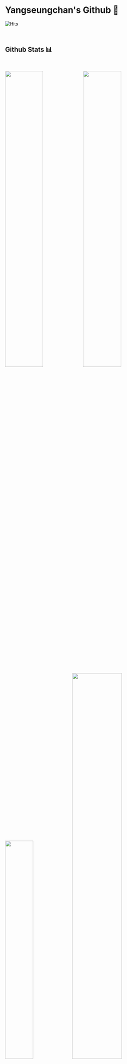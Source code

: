 # Yangseungchan's Github 🧪

[![Hits](https://hits.seeyoufarm.com/api/count/incr/badge.svg?url=https%3A%2F%2Fgithub.com%2FYangseungchan&count_bg=%23A29BFE&title_bg=%236C5CE7&icon=&icon_color=%23E7E7E7&title=HITS&edge_flat=false)](https://hits.seeyoufarm.com)

</br>

## Github Stats 📊
<br/>

<p align="left">
  <img width="49.5%" src="https://github-readme-stats.vercel.app/api?username=Yangseungchan&show_icons=true&theme=dracula&hide_border=true" />
  <img width="49.5%" src="https://github-readme-streak-stats.herokuapp.com/?user=Yangseungchan&theme=dracula&hide_border=true" />
</p>
<p align="left">
  <img width="42.5%" src="https://github-readme-stats.vercel.app/api/top-langs/?username=Yangseungchan&theme=dracula&layout=compact&hide_border=true" />
  <img width="56.5%" src="https://activity-graph.herokuapp.com/graph?username=Yangseungchan&custom_title=Yangseungchan's%20Contribution%20Graph&theme=dracula&bg_color=282A36&hide_border=true&line=6c5ce7&point=fd79a8" />
</p>



## Tech Stacks 🛠


### Languages
<img src="https://user-images.githubusercontent.com/73097560/115834477-dbab4500-a447-11eb-908a-139a6edaec5c.gif">

<p>
  <div align="left">
    <img src="https://img.shields.io/badge/-Javascript-f1c40f?style=for-the-badge&logo=javascript&logoColor=f1c40f&labelColor=282828">
    <img src="https://img.shields.io/badge/-Typescript-3498db?style=for-the-badge&logo=typescript&logoColor=3498db&labelColor=282828">
    <img src="https://img.shields.io/badge/-Python-3670A0?style=for-the-badge&logo=python&logoColor=3670A0&labelColor=282828">
    <img src="https://img.shields.io/badge/-c++-%2300599C.svg?style=for-the-badge&logo=c&logoColor=3670A0&labelColor=282828">
    <img src="https://img.shields.io/badge/-HTML-2d98da?style=for-the-badge&logo=html5&logoColor=2d98da&labelColor=282828">
    <img src="https://img.shields.io/badge/-CSS-e67e22?style=for-the-badge&logo=css3&logoColor=e67e22&labelColor=282828">
    <img src="https://img.shields.io/badge/-dart-%230175C2.svg?style=for-the-badge&logo=dart&logoColor=3670A0&labelColor=282828">
    <img src="https://img.shields.io/badge/-Java-EE5A24?style=for-the-badge&logo=java&logoColor=EE5A24&labelColor=282828">
    <img src="https://img.shields.io/badge/-Kotlin-7d5fff?style=for-the-badge&logo=kotlin&logoColor=7d5fff&labelColor=282828">
  </div>
</p>

</br>

### Frontend Library/Framework
<img src="https://user-images.githubusercontent.com/73097560/115834477-dbab4500-a447-11eb-908a-139a6edaec5c.gif">
<p>
  <div align="left">
    <img src="https://img.shields.io/badge/-React-48dbfb?style=for-the-badge&logo=react&logoColor=48dbfb&labelColor=282828">
    <img src="https://img.shields.io/badge/-NextJS-2d3436?style=for-the-badge&logo=next.js&logoColor=white&labelColor=282828">
    <img src="https://img.shields.io/badge/-Vue-2ed573?style=for-the-badge&logo=vuedotjs&logoColor=2ed573&labelColor=282828">
    <img src="https://img.shields.io/badge/-Flutter-17c0eb?style=for-the-badge&logo=flutter&logoColor=17c0eb&labelColor=282828">
    <img src="https://img.shields.io/badge/-jQuery-227093?style=for-the-badge&logo=jquery&logoColor=227093&labelColor=282828">
    <img src="https://img.shields.io/badge/-MaterialUI-0984e3?style=for-the-badge&logo=material-ui&logoColor=0984e3&labelColor=282828">
    <img src="https://img.shields.io/badge/-SemanticUI-33d9b2?style=for-the-badge&logo=SemanticUIReact&logoColor=33d9b2&labelColor=282828">
    <img src="https://img.shields.io/badge/-React Router-e55039?style=for-the-badge&logo=react-router&logoColor=e55039&labelColor=282828">
    <img src="https://img.shields.io/badge/-Gatsby-40407a?style=for-the-badge&logo=gatsby&logoColor=40407a&labelColor=282828">
    <img src="https://img.shields.io/badge/-Styled Components-ff6b81?style=for-the-badge&logo=styled-components&logoColor=ff6b81&labelColor=282828">
    <img src="https://img.shields.io/badge/-Bootstrap-40407a?style=for-the-badge&logo=bootstrap&logoColor=40407a&labelColor=282828">
    <img src="https://img.shields.io/badge/-Sass-FDA7DF?style=for-the-badge&logo=sass&logoColor=FDA7DF&labelColor=282828">
    <img src="https://img.shields.io/badge/-EsLint-8e44ad?style=for-the-badge&logo=eslint&logoColor=8e44ad&labelColor=282828">
    <img src="https://img.shields.io/badge/-Prettier-2c3e50?style=for-the-badge&logo=prettier&logoColor=2c3e50&labelColor=282828">
  </div>
</p>

</br>

### Backend Library/Framework
<img src="https://user-images.githubusercontent.com/73097560/115834477-dbab4500-a447-11eb-908a-139a6edaec5c.gif">
<p>
<div align="left">
  <img src="https://img.shields.io/badge/-NodeJS-6ab04c?style=for-the-badge&logo=node.js&logoColor=6ab04c&labelColor=282828">
  <img src="https://img.shields.io/badge/-ExpressJS-FFC312?style=for-the-badge&logo=express&logoColor=FFC312&labelColor=282828">
  <img src="https://img.shields.io/badge/-Django-006266?style=for-the-badge&logo=django&logoColor=006266&labelColor=282828">
  <img src="https://img.shields.io/badge/-Flask-1e272e?style=for-the-badge&logo=flask&logoColor=white&labelColor=282828">
</div>
</p>

</br>

### Devops and others
<img src="https://user-images.githubusercontent.com/73097560/115834477-dbab4500-a447-11eb-908a-139a6edaec5c.gif">
<p>
<div align="left">
  <img src="https://img.shields.io/badge/-Docker-82ccdd?style=for-the-badge&logo=docker&logoColor=82ccdd&labelColor=282828"> 
  <img src="https://img.shields.io/badge/-Celery-b8e994?style=for-the-badge&logo=celery&logoColor=b8e994&labelColor=282828">
  <img src="https://img.shields.io/badge/-RabbitMQ-e58e26?style=for-the-badge&logo=rabbitmq&logoColor=e58e26&labelColor=282828">
  <img src="https://img.shields.io/badge/-Scrapy-badc58?style=for-the-badge&logo=scrapy&logoColor=badc58&labelColor=282828"> 
  <img src="https://img.shields.io/badge/-Selenium-4cd137?style=for-the-badge&logo=selenium&logoColor=4cd137&labelColor=282828"> 
</div>
</p>

</br>

### IDEs
<img src="https://user-images.githubusercontent.com/73097560/115834477-dbab4500-a447-11eb-908a-139a6edaec5c.gif">
<p>
<div align="left">
  <img src="https://img.shields.io/badge/-Vscode-54a0ff?style=for-the-badge&logo=visual-studio-code&logoColor=54a0ff&labelColor=282828">
  <img src="https://img.shields.io/badge/-Pycharm-b8e994?style=for-the-badge&logo=pycharm&logoColor=b8e994&labelColor=282828"> 
  <img src="https://img.shields.io/badge/-Webstorm-1B9CFC?style=for-the-badge&logo=webstorm&logoColor=1B9CFC&labelColor=282828"> 
</div>
</p>


</br>
</br>

## Baekjoon


[![Solved.ac
프로필](http://mazassumnida.wtf/api/v2/generate_badge?boj=uvzone)](https://solved.ac/uvzone)
